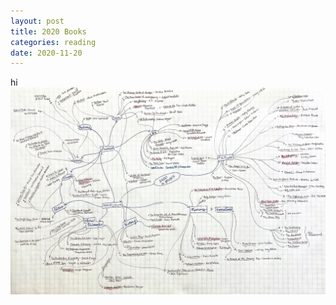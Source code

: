 ```yaml
---
layout: post
title: 2020 Books
categories: reading
date: 2020-11-20
---
```

hi
<img src="../assets/books_mindmap.jpg" width=800>
